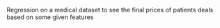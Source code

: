 Regression on a medical dataset to see the final prices of patients deals based on some given features
